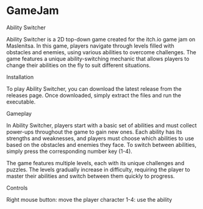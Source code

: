 # GameJam

Ability Switcher

Ability Switcher is a 2D top-down game created for the itch.io game jam on Maslenitsa. In this game, players navigate through levels filled with obstacles and enemies, using various abilities to overcome challenges. The game features a unique ability-switching mechanic that allows players to change their abilities on the fly to suit different situations.

Installation

To play Ability Switcher, you can download the latest release from the releases page. Once downloaded, simply extract the files and run the executable.

Gameplay

In Ability Switcher, players start with a basic set of abilities and must collect power-ups throughout the game to gain new ones. Each ability has its strengths and weaknesses, and players must choose which abilities to use based on the obstacles and enemies they face. To switch between abilities, simply press the corresponding number key (1-4).

The game features multiple levels, each with its unique challenges and puzzles. The levels gradually increase in difficulty, requiring the player to master their abilities and switch between them quickly to progress.

Controls

Right mouse button: move the player character
1-4: use the ability

